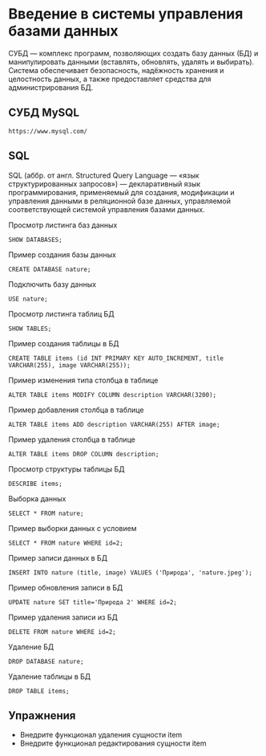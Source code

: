 # Введение в системы управления базами данных 

СУБД — комплекс программ, позволяющих создать базу данных (БД) и манипулировать 
данными (вставлять, обновлять, удалять и выбирать). Система обеспечивает 
безопасность, надёжность хранения и целостность данных, а также предоставляет 
средства для администрирования БД.

## СУБД MySQL

    https://www.mysql.com/

## SQL

SQL (аббр. от англ. Structured Query Language — «язык структурированных 
запросов») — декларативный язык программирования, применяемый для создания, 
модификации и управления данными в реляционной базе данных, управляемой 
соответствующей системой управления базами данных.

Просмотр листинга баз данных

    SHOW DATABASES;

Пример создания базы данных

    CREATE DATABASE nature;

Подключить базу данных

    USE nature;

Просмотр листинга таблиц БД

    SHOW TABLES;

Пример создания таблицы в БД

    CREATE TABLE items (id INT PRIMARY KEY AUTO_INCREMENT, title VARCHAR(255), image VARCHAR(255));

Пример изменения типа столбца в таблице

    ALTER TABLE items MODIFY COLUMN description VARCHAR(3200);

Пример добавления столбца в таблице

    ALTER TABLE items ADD description VARCHAR(255) AFTER image;

Пример удаления столбца в таблице

    ALTER TABLE items DROP COLUMN description;

Просмотр структуры таблицы БД

    DESCRIBE items;

Выборка данных

    SELECT * FROM nature;

Пример выборки данных с условием

    SELECT * FROM nature WHERE id=2;

Пример записи данных в БД

    INSERT INTO nature (title, image) VALUES ('Природа', 'nature.jpeg');

Пример обновления записи в БД

    UPDATE nature SET title='Природа 2' WHERE id=2;

Пример удаления записи из БД

    DELETE FROM nature WHERE id=2;

Удаление БД

    DROP DATABASE nature;

Удаление таблицы в БД

    DROP TABLE items;

## Упражнения

- Внедрите функционал удаления сущности item
- Внедрите функционал редактирования сущности item
